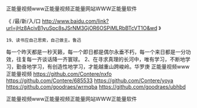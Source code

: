 
正能量视频www正能量视频正能量网站WWW正能量软件




《 /最/新/入/口  http://www.baidu.com/link?url=jHz8AcivB1yuSpc8sJSrNM3GjOR6OSPiMLRbBTcVT1O&wd 》




	19、读书应自己思索，自己做主。鲁迅
每一个昨天都是一秒天籁，每一个即日都是偶尔永垂不朽，每一个来日都是一分功效，往复每一齐谈话降一齐寰球。
	2、在寻求真理的长河中，唯有学习，不断地学习，勤奋地学习，有创造性地学习，才能越重山跨峻岭。华罗庚
正能量视频www正能量视频
https://github.com/Contere/nxfo
https://github.com/Contere/685533
https://github.com/Contere/yoya
https://github.com/goodraes/wrmqba
https://github.com/goodraes/ubhbd





正能量视频www正能量视频正能量网站WWW正能量软件
